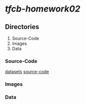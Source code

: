 # *tfcb-homework02*
## Directories
1. Source-Code
2. Images
3. Data
### Source-Code
[datasets](https://github.com/jazasnow/tfcb-homework02/blob/main/source-code/2020-10-18_dataset_01.py)
[source-code](../tree/main/source-code)
### Images
### Data


